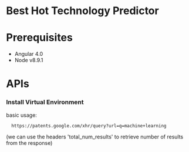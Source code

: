 # Best Hot Technology Predictor

# Prerequisites
- Angular 4.0 
- Node v8.9.1

# APIs
### Install Virtual Environment
basic usage:

```
  https://patents.google.com/xhr/query?url=q=machine+learning
```
(we can use the headers 'total_num_results' to retrieve number of results from the response)
